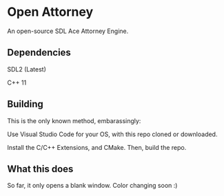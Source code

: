 # Open Attorney

An open-source SDL Ace Attorney Engine.

## Dependencies

SDL2 (Latest)

C++ 11

## Building

This is the only known method, embarassingly:

Use Visual Studio Code for your OS, with this repo cloned or downloaded.

Install the C/C++ Extensions, and CMake. Then, build the repo.

## What this does

So far, it only opens a blank window. Color changing soon :)
